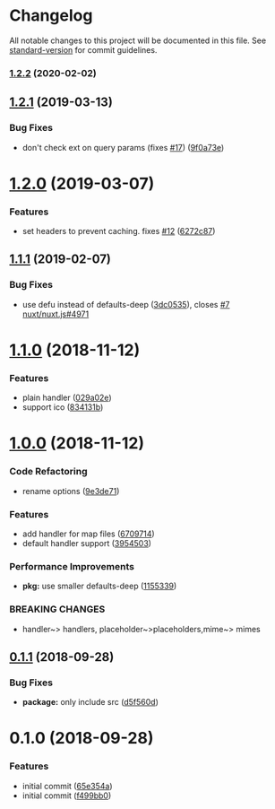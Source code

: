 # Changelog

All notable changes to this project will be documented in this file. See [standard-version](https://github.com/conventional-changelog/standard-version) for commit guidelines.

### [1.2.2](https://github.com/nuxt/serve-placeholder/compare/v1.2.1...v1.2.2) (2020-02-02)

## [1.2.1](https://github.com/nuxt/serve-placeholder/compare/v1.2.0...v1.2.1) (2019-03-13)


### Bug Fixes

* don't check ext on query params (fixes [#17](https://github.com/nuxt/serve-placeholder/issues/17)) ([9f0a73e](https://github.com/nuxt/serve-placeholder/commit/9f0a73e))



# [1.2.0](https://github.com/nuxt/serve-placeholder/compare/v1.1.1...v1.2.0) (2019-03-07)


### Features

* set headers to prevent caching.  fixes [#12](https://github.com/nuxt/serve-placeholder/issues/12) ([6272c87](https://github.com/nuxt/serve-placeholder/commit/6272c87))



<a name="1.1.1"></a>
## [1.1.1](https://github.com/nuxt/serve-placeholder/compare/v1.1.0...v1.1.1) (2019-02-07)


### Bug Fixes

* use defu instead of defaults-deep ([3dc0535](https://github.com/nuxt/serve-placeholder/commit/3dc0535)), closes [#7](https://github.com/nuxt/serve-placeholder/issues/7) [nuxt/nuxt.js#4971](https://github.com/nuxt/nuxt.js/issues/4971)



<a name="1.1.0"></a>
# [1.1.0](https://github.com/nuxt/serve-placeholder/compare/v1.0.0...v1.1.0) (2018-11-12)


### Features

* plain handler ([029a02e](https://github.com/nuxt/serve-placeholder/commit/029a02e))
* support ico ([834131b](https://github.com/nuxt/serve-placeholder/commit/834131b))



<a name="1.0.0"></a>
# [1.0.0](https://github.com/nuxt/serve-placeholder/compare/v0.1.1...v1.0.0) (2018-11-12)


### Code Refactoring

* rename options ([9e3de71](https://github.com/nuxt/serve-placeholder/commit/9e3de71))


### Features

* add handler for map files ([6709714](https://github.com/nuxt/serve-placeholder/commit/6709714))
* default handler support ([3954503](https://github.com/nuxt/serve-placeholder/commit/3954503))


### Performance Improvements

* **pkg:** use smaller defaults-deep ([1155339](https://github.com/nuxt/serve-placeholder/commit/1155339))


### BREAKING CHANGES

* handler~> handlers, placeholder~>placeholders,mime~> mimes



<a name="0.1.1"></a>
## [0.1.1](https://github.com/nuxt/serve-placeholder/compare/v0.1.0...v0.1.1) (2018-09-28)


### Bug Fixes

* **package:** only include src ([d5f560d](https://github.com/nuxt/serve-placeholder/commit/d5f560d))



<a name="0.1.0"></a>
# 0.1.0 (2018-09-28)


### Features

* initial commit ([65e354a](https://github.com/nuxt/serve-placeholder/commit/65e354a))
* initial commit ([f499bb0](https://github.com/nuxt/serve-placeholder/commit/f499bb0))

